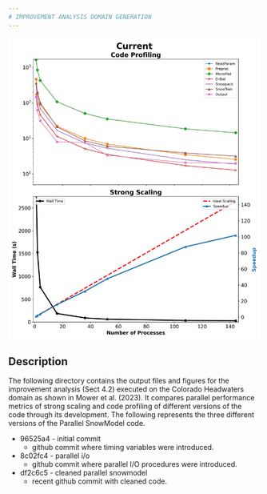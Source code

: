 ```yaml
---  
# IMPROVEMENT ANALYSIS DOMAIN GENERATION  
---   
```

![plot](./outputs/figs/current.jpg)     
  
## **Description**  
The following directory contains the output files and figures for the improvement analysis (Sect 4.2) executed on the Colorado Headwaters domain as shown in Mower et al. (2023). It compares parallel performance metrics of strong scaling and code profiling of different versions of the code through its development. The following represents the three different versions of the Parallel SnowModel code.      
  * 96525a4 - initial commit  
      - github commit where timing variables were introduced.    
  * 8c02fc4 - parallel i/o  
      - github commit where parallel I/O procedures were introduced.    
  * df2c6c5 - cleaned parallel snowmodel   
      - recent github commit with cleaned code.  
  
  

